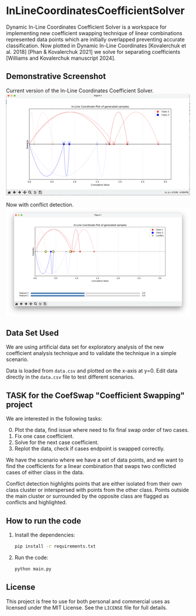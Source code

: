 # InLineCoordinatesCoefficientSolver

Dynamic In-Line Coordinates Coefficient Solver is a workspace for implementing new coefficient swapping technique of linear combinations represented data points which are initially overlapped preventing accurate classification. Now plotted in Dynamic In-Line Coordinates [Kovalerchuk et al. 2018] [Phan & Kovalerchuk 2021] we solve for separating coefficients [Williams and Kovalerchuk manuscript 2024].

## Demonstrative Screenshot

Current version of the In-Line Coordinates Coefficient Solver.
![Demo 1](screenshots/demo1.png)

Now with conflict detection.
![Demo 2](screenshots/demo2.png)

## Data Set Used

We are using artificial data set for exploratory analysis of the new coefficient analysis technique and to validate the technique in a simple scenario.

Data is loaded from `data.csv` and plotted on the x-axis at y=0. Edit data directly in the `data.csv` file to test different scenarios.

## TASK for the CoefSwap "Coefficient Swapping" project

We are interested in the following tasks:

0. Plot the data, find issue where need to fix final swap order of two cases.
1. Fix one case coefficient.
2. Solve for the next case coefficient.
3. Replot the data, check if cases endpoint is swapped correctly.

We have the scenario where we have a set of data points, and we want to find the coefficients for a linear combination that swaps two conflicted cases of either class in the data.

Conflict detection highlights points that are either isolated from their own class cluster or interspersed with points from the other class. Points outside the main cluster or surrounded by the opposite class are flagged as conflicts and highlighted.

## How to run the code

1. Install the dependencies:

    ```bash
    pip install -r requirements.txt
    ```

2. Run the code:

    ```bash
    python main.py
    ```

## License

This project is free to use for both personal and commercial uses as licensed under the MIT License. See the `LICENSE` file for full details.
